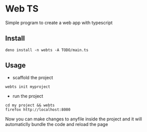 # Web TS

Simple program to create a web app with typescript

## Install

```
deno install -n webts -A TODO/main.ts
```

## Usage

- scaffold the project

```
webts init myproject
```

- run the project

```
cd my project && webts
firefox http://localhost:8000
```

Now you can make changes to anyfile inside the project and it will automaticlly
bundle the code and reload the page
